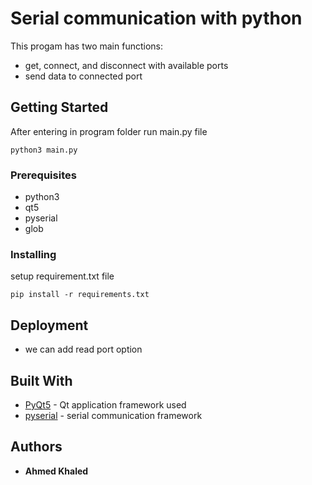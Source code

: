 # Serial communication with python

This progam has two main functions:

* get, connect, and disconnect with available ports  
* send data to connected port

## Getting Started

After entering in program folder run main.py file

```
python3 main.py
```

### Prerequisites

* python3
* qt5
* pyserial
* glob

### Installing

setup requirement.txt file

```
pip install -r requirements.txt
```

## Deployment

* we can add read port option 

## Built With

* [PyQt5](https://www.riverbankcomputing.com/software/pyqt/intro) - Qt application framework used
* [pyserial](https://pyserial.readthedocs.io/en/latest/pyserial.html) - serial communication framework



## Authors

* **Ahmed Khaled** 

